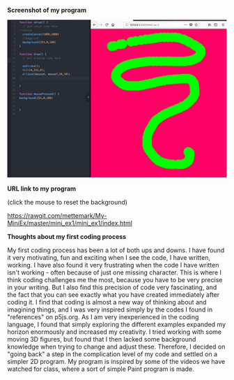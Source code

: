 **Screenshot of my program**

![ScreenShot](https://github.com/mettemark/My-MiniEx/blob/master/mini_ex1/mini_ex1/Screenshot%20MiniEx1.jpg)

**URL link to my program**

(click the mouse to reset the background)

https://rawgit.com/mettemark/My-MiniEx/master/mini_ex1/mini_ex1/index.html


**Thoughts about my first coding process**

My first coding process has been a lot of both ups and downs. I have found it very motivating, fun and exciting when I see the code, I have written, working. I have also found it very frustrating when the code I have written isn't working - often because of just one missing character. This is where I think coding challenges me the most, because you have to be very precise in your writing. But I also find this precision of code very fascinating, and the fact that you can see exactly what you have created immediately after coding it. 
I find that coding is almost a new way of thinking about and imagining things, and I was very inspired simply by the codes I found in "references" on p5js.org. As I am very inexperienced in the coding language, I found that simply exploring the different examples expanded my horizon enormously and increased my creativity.
I tried working with some moving 3D figures, but found that I then lacked some background knowledge when trying to change and adjust these. Therefore, I decided on "going back" a step in the complication level of my code and settled on a simpler 2D program. My program is inspired by some of the videos we have watched for class, where a sort of simple Paint program is made. 
